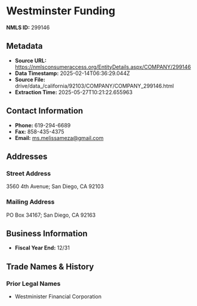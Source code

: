 # Westminster Funding

**NMLS ID:** 299146

## Metadata
- **Source URL:** https://nmlsconsumeraccess.org/EntityDetails.aspx/COMPANY/299146
- **Data Timestamp:** 2025-02-14T06:36:29.044Z
- **Source File:** drive/data_/california/92103/COMPANY/COMPANY_299146.html
- **Extraction Time:** 2025-05-27T10:21:22.655963

## Contact Information
- **Phone:** 619-294-6689
- **Fax:** 858-435-4375
- **Email:** ms.melissameza@gmail.com

## Addresses
### Street Address
3560 4th Avenue; San Diego, CA 92103

### Mailing Address
PO Box 34167; San Diego, CA 92163

## Business Information
- **Fiscal Year End:** 12/31

## Trade Names & History
### Prior Legal Names
- Westminister Financial Corporation
